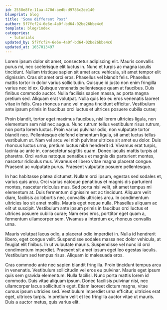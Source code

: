 ```yaml
---
id: 2558e8fe-11aa-470d-aedb-d9786c2ee140
blueprint: blog
title: 'Some different Post'
author: 5f7fcf24-6e6e-4a0f-bd64-02be26bbe4c6
template: blog/index
categories:
  - tutorials
updated_by: 5f7fcf24-6e6e-4a0f-bd64-02be26bbe4c6
updated_at: 1657013497
---
```

Lorem ipsum dolor sit amet, consectetur adipiscing elit. Mauris convallis purus mi, nec scelerisque elit luctus in. Nunc et turpis ac magna iaculis tincidunt. Nullam tristique sapien sit amet arcu vehicula, sit amet tempor elit dignissim. Cras sit amet orci eros. Phasellus vel blandit felis. Phasellus mattis tortor in dolor varius sollicitudin. Quisque id justo non enim fringilla varius nec id ex. Quisque venenatis pellentesque quam at faucibus. Duis finibus commodo auctor. Nulla facilisis sapien massa, ac porta magna pretium sed. Aliquam erat volutpat. Nulla quis leo eu eros venenatis laoreet vitae in felis. Cras rhoncus nunc vel magna tincidunt efficitur. Vestibulum ante ipsum primis in faucibus orci luctus et ultrices posuere cubilia curae;

Proin blandit, tortor eget maximus faucibus, nisl lorem ultricies ligula, non elementum sem nisl nec augue. Nunc rutrum tellus vestibulum risus rutrum, non porta lorem luctus. Proin varius pulvinar odio, non vulputate tortor blandit nec. Pellentesque eleifend elementum ligula, sit amet luctus tellus vestibulum ut. Nam vel arcu vel nibh pulvinar ultrices sit amet eu dolor. Duis rhoncus luctus urna, pretium luctus nibh hendrerit id. Vivamus erat turpis, lacinia ac ante in, consectetur sagittis quam. Donec iaculis mattis turpis at pharetra. Orci varius natoque penatibus et magnis dis parturient montes, nascetur ridiculus mus. Vivamus et libero vitae magna placerat congue. Praesent ac vulputate purus. Praesent vulputate posuere pellentesque.

In hac habitasse platea dictumst. Nullam orci ipsum, egestas sed sodales et, varius quis arcu. Orci varius natoque penatibus et magnis dis parturient montes, nascetur ridiculus mus. Sed porta nisl velit, sit amet tempus mi elementum at. Duis fermentum dignissim est ac tincidunt. Aliquam velit diam, facilisis ac lobortis nec, convallis ultricies arcu. In condimentum ultricies leo sit amet mollis. Mauris eget neque nulla. Phasellus aliquam ac elit ut suscipit. Vestibulum ante ipsum primis in faucibus orci luctus et ultrices posuere cubilia curae; Nam eros eros, porttitor eget quam a, fermentum ullamcorper sem. Vivamus a interdum ex, rhoncus convallis urna.

Mauris volutpat lacus odio, a placerat odio imperdiet in. Nulla id hendrerit libero, eget congue velit. Suspendisse sodales massa nec dolor vehicula, at feugiat elit finibus. In ut vulputate mauris. Suspendisse vel nunc id orci condimentum imperdiet. Praesent sit amet ipsum eget leo egestas iaculis. Vestibulum sed tempus risus. Aliquam id malesuada eros.

Cras commodo ante nec sapien blandit fringilla. Proin tincidunt tempus arcu in venenatis. Vestibulum sollicitudin vel eros eu pulvinar. Mauris eget ipsum quis sem gravida elementum. Nulla facilisi. Nunc porta mattis lorem id commodo. Duis vitae aliquam ipsum. Donec facilisis pulvinar nisi, nec ullamcorper lacus sollicitudin eget. Etiam laoreet dictum magna, vitae cursus ipsum ultricies sed. Vestibulum imperdiet urna efficitur, ultricies erat eget, ultrices turpis. In pretium velit et leo fringilla auctor vitae ut mauris. Duis a auctor metus, quis varius elit.
